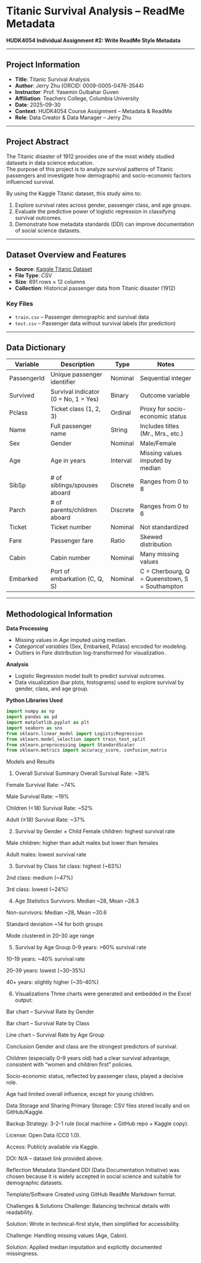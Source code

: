 # Titanic Survival Analysis – ReadMe Metadata  
**HUDK4054 Individual Assignment #2: Write ReadMe Style Metadata**

---

## Project Information  
- **Title**: Titanic Survival Analysis  
- **Author**: Jerry Zhu (ORCID: 0009-0005-0476-3544)  
- **Instructor**: Prof. Yasemin Gulbahar Guven  
- **Affiliation**: Teachers College, Columbia University  
- **Date**: 2025-09-30  
- **Context**: HUDK4054 Course Assignment – Metadata & ReadMe  
- **Role**: Data Creator & Data Manager – Jerry Zhu  

---

## Project Abstract  
The Titanic disaster of 1912 provides one of the most widely studied datasets in data science education.  
The purpose of this project is to analyze survival patterns of Titanic passengers and investigate how demographic and socio-economic factors influenced survival.  

By using the Kaggle Titanic dataset, this study aims to:  
1. Explore survival rates across gender, passenger class, and age groups.  
2. Evaluate the predictive power of logistic regression in classifying survival outcomes.  
3. Demonstrate how metadata standards (DDI) can improve documentation of social science datasets.  

---

## Dataset Overview and Features  
- **Source**: [Kaggle Titanic Dataset](https://www.kaggle.com/c/titanic/data)  
- **File Type**: CSV  
- **Size**: 891 rows × 12 columns  
- **Collection**: Historical passenger data from Titanic disaster (1912)  

### Key Files  
- `train.csv` – Passenger demographic and survival data  
- `test.csv` – Passenger data without survival labels (for prediction)  

---

## Data Dictionary  

| Variable      | Description                           | Type     | Notes |  
|---------------|---------------------------------------|----------|-------|  
| PassengerId   | Unique passenger identifier           | Nominal  | Sequential integer |  
| Survived      | Survival indicator (0 = No, 1 = Yes) | Binary   | Outcome variable |  
| Pclass        | Ticket class (1, 2, 3)               | Ordinal  | Proxy for socio-economic status |  
| Name          | Full passenger name                  | String   | Includes titles (Mr., Mrs., etc.) |  
| Sex           | Gender                               | Nominal  | Male/Female |  
| Age           | Age in years                         | Interval | Missing values imputed by median |  
| SibSp         | # of siblings/spouses aboard         | Discrete | Ranges from 0 to 8 |  
| Parch         | # of parents/children aboard         | Discrete | Ranges from 0 to 6 |  
| Ticket        | Ticket number                        | Nominal  | Not standardized |  
| Fare          | Passenger fare                       | Ratio    | Skewed distribution |  
| Cabin         | Cabin number                         | Nominal  | Many missing values |  
| Embarked      | Port of embarkation (C, Q, S)        | Nominal  | C = Cherbourg, Q = Queenstown, S = Southampton |  

---

## Methodological Information  

**Data Processing**  
- Missing values in *Age* imputed using median.  
- *Categorical variables* (Sex, Embarked, Pclass) encoded for modeling.  
- Outliers in *Fare* distribution log-transformed for visualization.  

**Analysis**  
- Logistic Regression model built to predict survival outcomes.  
- Data visualization (bar plots, histograms) used to explore survival by gender, class, and age group.  

**Python Libraries Used**  
```Python
import numpy as np
import pandas as pd
import matplotlib.pyplot as plt
import seaborn as sns
from sklearn.linear_model import LogisticRegression
from sklearn.model_selection import train_test_split
from sklearn.preprocessing import StandardScaler
from sklearn.metrics import accuracy_score, confusion_matrix
```


Models and Results
1. Overall Survival Summary
Overall Survival Rate: ~38%

Female Survival Rate: ~74%

Male Survival Rate: ~19%

Children (<18) Survival Rate: ~52%

Adult (≥18) Survival Rate: ~37%

2. Survival by Gender × Child
Female children: highest survival rate

Male children: higher than adult males but lower than females

Adult males: lowest survival rate

3. Survival by Class
1st class: highest (~63%)

2nd class: medium (~47%)

3rd class: lowest (~24%)

4. Age Statistics
Survivors: Median ~28, Mean ~28.3

Non-survivors: Median ~28, Mean ~30.6

Standard deviation ~14 for both groups

Mode clustered in 20–30 age range

5. Survival by Age Group
0–9 years: >60% survival rate

10–19 years: ~40% survival rate

20–39 years: lowest (~30–35%)

40+ years: slightly higher (~35–40%)

6. Visualizations
Three charts were generated and embedded in the Excel output:

Bar chart – Survival Rate by Gender

Bar chart – Survival Rate by Class

Line chart – Survival Rate by Age Group

Conclusion
Gender and class are the strongest predictors of survival.

Children (especially 0–9 years old) had a clear survival advantage, consistent with “women and children first” policies.

Socio-economic status, reflected by passenger class, played a decisive role.

Age had limited overall influence, except for young children.

Data Storage and Sharing
Primary Storage: CSV files stored locally and on GitHub/Kaggle.

Backup Strategy: 3-2-1 rule (local machine + GitHub repo + Kaggle copy).

License: Open Data (CC0 1.0).

Access: Publicly available via Kaggle.

DOI: N/A – dataset link provided above.

Reflection
Metadata Standard
DDI (Data Documentation Initiative) was chosen because it is widely accepted in social science and suitable for demographic datasets.

Template/Software
Created using GitHub ReadMe Markdown format.

Challenges & Solutions
Challenge: Balancing technical details with readability.

Solution: Wrote in technical-first style, then simplified for accessibility.

Challenge: Handling missing values (Age, Cabin).

Solution: Applied median imputation and explicitly documented missingness.
